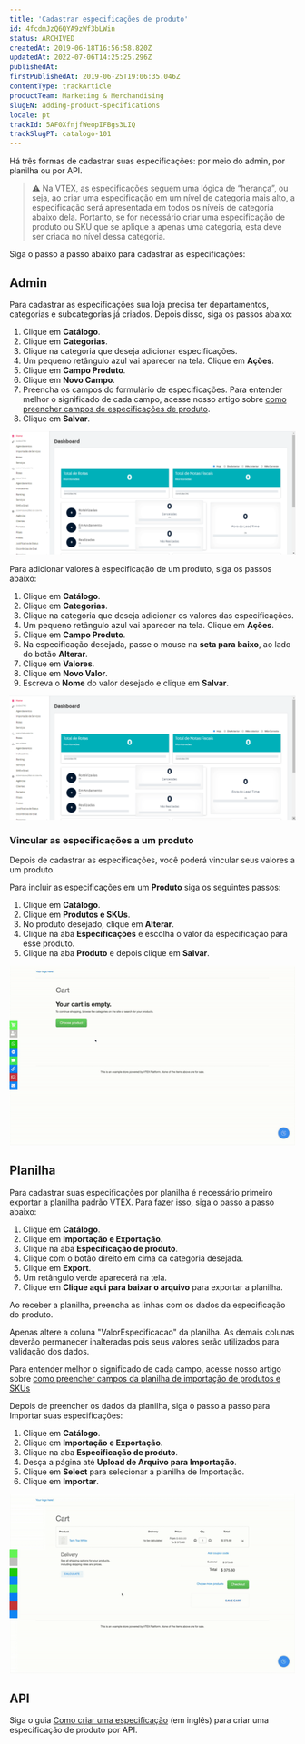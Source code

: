 ```yaml
---
title: 'Cadastrar especificações de produto'
id: 4fcdmJzQ6QYA9zWf3bLWin
status: ARCHIVED
createdAt: 2019-06-18T16:56:58.820Z
updatedAt: 2022-07-06T14:25:25.296Z
publishedAt: 
firstPublishedAt: 2019-06-25T19:06:35.046Z
contentType: trackArticle
productTeam: Marketing & Merchandising
slugEN: adding-product-specifications
locale: pt
trackId: 5AF0XfnjfWeopIFBgs3LIQ
trackSlugPT: catalogo-101
---
```


Há três formas de cadastrar suas especificações: por meio do admin, por planilha ou por API.

>⚠️ Na VTEX, as especificações seguem uma lógica de “herança”, ou seja, ao criar uma especificação em um nível de categoria mais alto, a especificação será apresentada em todos os níveis de categoria abaixo dela. Portanto, se for necessário criar uma especificação de produto ou SKU que se aplique a apenas uma categoria, esta deve ser criada no nível dessa categoria.

Siga o passo a passo abaixo para cadastrar as especificações:

## Admin

Para cadastrar as especificações sua loja precisa ter departamentos, categorias e subcategorias já criados. Depois disso, siga os passos abaixo:

 1. Clique  em **Catálogo**.
 2. Clique em **Categorias**.
 3. Clique na categoria que deseja adicionar especificações.
 4. Um pequeno retângulo azul vai aparecer na tela. Clique em **Ações**.
 5. Clique em **Campo Produto**.
 6. Clique em **Novo Campo**.
 7. Preencha os campos do formulário de especificações. Para entender melhor o significado de cada campo, acesse nosso artigo sobre [como preencher campos de especificações de produto](https://help.vtex.com/pt/tutorial/criando-um-campo-de-produto--tutorials_106).
 8.  Clique em **Salvar**.

![1.PT](https://raw.githubusercontent.com/vtexdocs/help-center-content/refs/heads/main/_1.gif)

Para adicionar valores à especificação de um produto, siga os passos abaixo:

 1. Clique  em **Catálogo**.
 2. Clique em **Categorias**.
 3. Clique na categoria que deseja adicionar os valores das especificações.
 4. Um pequeno retângulo azul vai aparecer na tela. Clique em **Ações**.
 5. Clique em **Campo Produto**.
 7. Na especificação desejada, passe o mouse na **seta para baixo**, ao lado do botão **Alterar**.
 8. Clique em **Valores**.
 9. Clique em **Novo Valor**.
 10. Escreva o **Nome** do valor desejado e clique em **Salvar**.

![2.PT](https://raw.githubusercontent.com/vtexdocs/help-center-content/refs/heads/main/_2.gif)

### Vincular as especificações a um produto

Depois de cadastrar as especificações, você poderá  vincular seus valores a um produto.

Para incluir as especificações em um **Produto** siga os seguintes passos:

 1. Clique em **Catálogo**.
 2. Clique em **Produtos e SKUs**.
 3. No produto desejado,  clique em **Alterar**.
 4. Clique na aba **Especificações** e escolha o valor da especificação para esse produto.
 5. Clique na aba **Produto** e depois clique em **Salvar**.

![3.PT](https://raw.githubusercontent.com/vtexdocs/help-center-content/refs/heads/main/_3.gif)

## Planilha 

Para cadastrar suas especificações por planilha é necessário primeiro exportar a planilha padrão VTEX. Para fazer isso, siga o passo a passo abaixo:

1. Clique em **Catálogo**.
2. Clique em **Importação e Exportação**.
3. Clique na aba **Especificação de produto**.
4. Clique com o botão direito em cima da categoria desejada.
5. Clique em **Export**.
6. Um retângulo verde aparecerá na tela.
7. Clique em **Clique aqui para baixar o arquivo** para exportar a planilha.

Ao receber a planilha, preencha as linhas com os dados da especificação do produto.

Apenas altere a coluna "ValorEspecificacao" da planilha. As demais colunas deverão permanecer inalteradas pois seus valores serão utilizados para validação dos dados.

Para entender melhor o significado de cada campo, acesse nosso artigo sobre [como preencher campos da planilha de importação de produtos e SKUs](https://help.vtex.com/pt/tutorial/preencher-campos-da-planilha-de-importacao--4nYhx63Q5yokQWaMguaIgI)

Depois de preencher os dados da planilha, siga o passo a passo para Importar suas especificações:

1. Clique em **Catálogo**.
2. Clique em **Importação e Exportação**.
3. Clique na aba **Especificação de produto**.
4. Desça a página até **Upload de Arquivo para Importação**.
5. Clique em **Select** para selecionar a planilha de Importação.
6.  Clique em **Importar**.

![4.PT](https://raw.githubusercontent.com/vtexdocs/help-center-content/refs/heads/main/_4.gif)

## API 

Siga o guia [Como criar uma especificação](https://developers.vtex.com/vtex-developer-docs/docs/how-to-create-a-specification) (em inglês) para criar uma especificação de produto por API.
